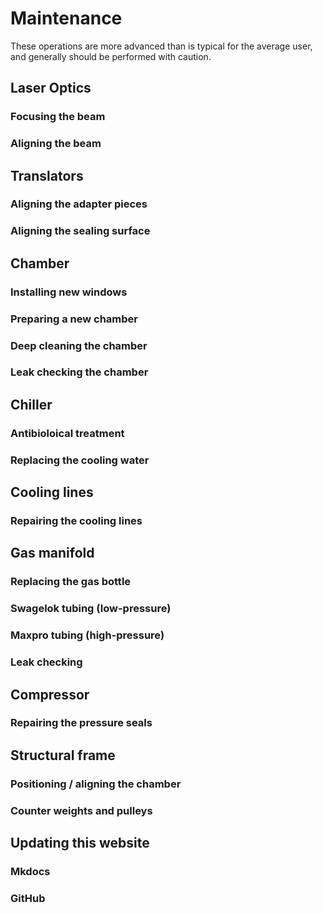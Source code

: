 # Maintenance
These operations are more advanced than is typical for the average user, and generally should be performed with caution.

## Laser Optics
### Focusing the beam
### Aligning the beam
## Translators
### Aligning the adapter pieces
### Aligning the sealing surface
## Chamber
### Installing new windows
### Preparing a new chamber
### Deep cleaning the chamber
### Leak checking the chamber
## Chiller
### Antibioloical treatment
### Replacing the cooling water
## Cooling lines
### Repairing the cooling lines
## Gas manifold
### Replacing the gas bottle
### Swagelok tubing (low-pressure)
### Maxpro tubing (high-pressure)
### Leak checking
## Compressor 
### Repairing the pressure seals
## Structural frame
### Positioning / aligning the chamber
### Counter weights and pulleys
## Updating this website
### Mkdocs
### GitHub